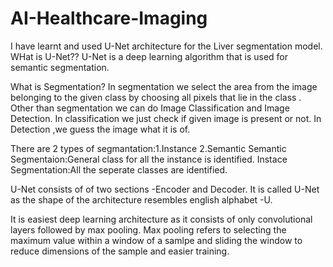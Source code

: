 # AI-Healthcare-Imaging

I have learnt and used U-Net architecture for the Liver segmentation model.
WHat is U-Net??
U-Net is a deep learning algorithm that is used for semantic segmentation.

What is Segmentation?
In segmentation we select the area from the image belonging to the given class by choosing all pixels that lie in the class .
Other than segmentation  we can do Image Classification and Image Detection.
In classification we just check if given image is present or not.
In Detection ,we guess the image what it is of.

There are 2 types of segmantation:1.Instance 2.Semantic
Semantic Segmentaion:General class for all the instance is identified.
Instace Segmentation:All the seperate classes are identified.


U-Net consists of of two sections -Encoder and Decoder.
It is called U-Net as the shape of the architecture resembles english alphabet -U.

It is easiest deep learning architecture as it consists of only convolutional layers followed by max pooling.
Max pooling refers to selecting the maximum value within a window of a samlpe and sliding the window  to reduce dimensions of the sample and easier training.

